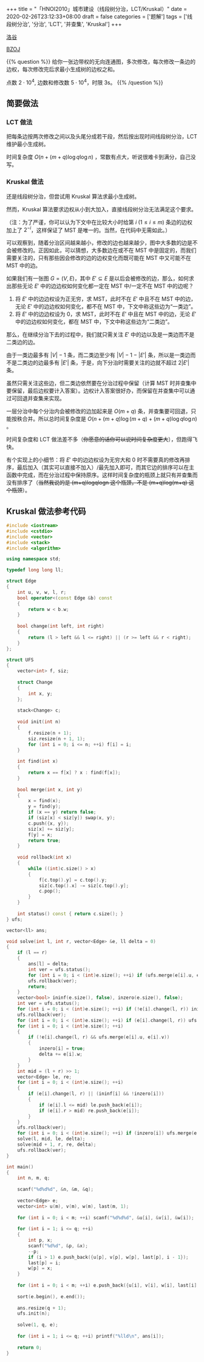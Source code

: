 +++
title = "「HNOI2010」城市建设（线段树分治，LCT/Kruskal）"
date = 2020-02-26T23:12:33+08:00
draft = false
categories = ['题解']
tags = ['线段树分治', '分治', 'LCT', '并查集', 'Kruskal']
+++

[洛谷](https://www.luogu.com.cn/problem/P3206)

[BZOJ](https://www.lydsy.com/JudgeOnline/problem.php?id=2001)

{{% question %}}
给你一张边带权的无向连通图，多次修改，每次修改一条边的边权，每次修改完后求最小生成树的边权之和。

点数 $2\cdot 10^4$, 边数和修改数 $5\cdot 10^4$，时限 3s。
{{% /question %}}

<!--more-->

## 简要做法

### LCT 做法

把每条边按两次修改之间以及头尾分成若干段，然后按出现时间线段树分治，LCT 维护最小生成树。

时间复杂度 $O(n+(m+q)\log q\log n)$ ，常数有点大，听说很难卡到满分，自己没写。

### Kruskal 做法

还是线段树分治，但尝试用 Kruskal 算法求最小生成树。

然而，Kruskal 算法要求边权从小到大加入，直接线段树分治无法满足这个要求。

（注：为了严谨，你可以认为下文中在比较大小时给第 $i$ ($1\le i\le m$) 条边的边权加上了 $2^{-i}$，这样保证了 MST 是唯一的。当然，在代码中无需如此。）

可以观察到，随着分治区间越来越小，修改的边也越来越少，图中大多数的边是不会被修改的。正因如此，可以猜想，大多数边在或不在 MST 中是固定的，而我们需要关注的，只有那些因会修改的边的边权变化而既可能在 MST 中又可能不在 MST 中的边。

如果我们有一张图 $G=(V, E)$，其中 $E'\subseteq E$ 是以后会被修改的边，那么，如何求出那些无论 $E'$ 中的边边权如何变化都一定在 MST 中/一定不在 MST 中的边呢？

1. 将 $E'$ 中的边边权设为正无穷，求 MST，此时不在 $E'$ 中且不在 MST 中的边，无论 $E'$ 中的边边权如何变化，都不在 MST 中，下文中称这些边为“一类边”。
2. 将 $E'$ 中的边边权设为 $0$，求 MST，此时不在 $E'$ 中且在 MST 中的边，无论 $E'$ 中的边边权如何变化，都在 MST 中，下文中称这些边为“二类边”。

那么，在继续分治下去的过程中，我们就只需关注 $E'$ 中的边以及是一类边而不是二类边的边。

由于一类边最多有 $|V|-1$ 条，而二类边至少有 $|V|-1-|E'|$ 条，所以是一类边而不是二类边的边最多有 $|E'|$ 条，于是，向下分治时需要关注的边就不超过 $2|E'|$ 条。

虽然只需关注这些边，但二类边依然要在分治过程中保留（计算 MST 时并查集中要保留，最后边权要计入答案）。边权计入答案很好办，而保留在并查集中可以通过可回退并查集来实现。

一层分治中每个分治内会被修改的边加起来是 $O(m+q)$ 条，并查集要可回退，只能按秩合并。所以总时间复杂度是 $O(n+(m+q)\log(m+q)+(m+q)\log q\log n)$ 。

时间复杂度和 LCT 做法差不多（~~你愿意的话你可以说时间复杂度更大~~），但跑得飞快。

有个实现上的小细节：将 $E'$ 中的边边权设为无穷大和 $0$ 时不需要真的修改再排序，最后加入（其实可以直接不加入）/最先加入即可，而其它边的排序可以在主函数中完成，而在分治过程中保持原序。这样时间复杂度的瓶颈上就只有并查集而没有排序了（~~当然我说的是 (m+q)logqlogn 这个瓶颈，不是 (m+q)log(m+q) 这个瓶颈~~）。

## Kruskal 做法参考代码

```cpp
#include <iostream>
#include <cstdio>
#include <vector>
#include <stack>
#include <algorithm>

using namespace std;

typedef long long ll;

struct Edge
{
	int u, v, w, l, r;
	bool operator<(const Edge &b) const
	{
		return w < b.w;
	}
	
	bool change(int left, int right)
	{
		return (l > left && l <= right) || (r >= left && r < right);
	}
};

struct UFS
{
	vector<int> f, siz;
	
	struct Change
	{
		int x, y;
	};
	
	stack<Change> c;
	
	void init(int n)
	{
		f.resize(n + 1);
		siz.resize(n + 1, 1);
		for (int i = 0; i <= n; ++i) f[i] = i;
	}
	
	int find(int x)
	{
		return x == f[x] ? x : find(f[x]);
	}
	
	bool merge(int x, int y)
	{
		x = find(x);
		y = find(y);
		if (x == y) return false;
		if (siz[x] < siz[y]) swap(x, y);
		c.push({x, y});
		siz[x] += siz[y];
		f[y] = x;
		return true;
	}
	
	void rollback(int x)
	{
		while ((int)c.size() > x)
		{
			f[c.top().y] = c.top().y;
			siz[c.top().x] -= siz[c.top().y];
			c.pop();
		}
	}
	
	int status() const { return c.size(); }
} ufs;

vector<ll> ans;

void solve(int l, int r, vector<Edge> &e, ll delta = 0)
{
	if (l == r)
	{
		ans[l] = delta;
		int ver = ufs.status();
		for (int i = 0; i < (int)e.size(); ++i) if (ufs.merge(e[i].u, e[i].v)) ans[l] += e[i].w;
		ufs.rollback(ver);
		return;
	}
	vector<bool> ininf(e.size(), false), inzero(e.size(), false);
	int ver = ufs.status();
	for (int i = 0; i < (int)e.size(); ++i) if (!e[i].change(l, r)) ininf[i] = ufs.merge(e[i].u, e[i].v);
	ufs.rollback(ver);
	for (int i = 0; i < (int)e.size(); ++i) if (e[i].change(l, r)) ufs.merge(e[i].u, e[i].v);
	for (int i = 0; i < (int)e.size(); ++i)
	{
		if (!e[i].change(l, r) && ufs.merge(e[i].u, e[i].v))
		{
			inzero[i] = true;
			delta += e[i].w;
		}
	}
	int mid = (l + r) >> 1;
	vector<Edge> le, re;
	for (int i = 0; i < (int)e.size(); ++i)
	{
		if (e[i].change(l, r) || (ininf[i] && !inzero[i]))
		{
			if (e[i].l <= mid) le.push_back(e[i]);
			if (e[i].r > mid) re.push_back(e[i]);
		}
	}
	ufs.rollback(ver);
	for (int i = 0; i < (int)e.size(); ++i) if (inzero[i]) ufs.merge(e[i].u, e[i].v);
	solve(l, mid, le, delta);
	solve(mid + 1, r, re, delta);
	ufs.rollback(ver);
}

int main()
{
	int n, m, q;
	
	scanf("%d%d%d", &n, &m, &q);
	
	vector<Edge> e;
	vector<int> u(m), v(m), w(m), last(m, 1);
	
	for (int i = 0; i < m; ++i) scanf("%d%d%d", &u[i], &v[i], &w[i]);
	
	for (int i = 1; i <= q; ++i)
	{
		int p, x;
		scanf("%d%d", &p, &x);
		--p;
		if (i > 1) e.push_back({u[p], v[p], w[p], last[p], i - 1});
		last[p] = i;
		w[p] = x;
	}
	
	for (int i = 0; i < m; ++i) e.push_back({u[i], v[i], w[i], last[i], q});
	
	sort(e.begin(), e.end());
	
	ans.resize(q + 1);
	ufs.init(n);
	
	solve(1, q, e);
	
	for (int i = 1; i <= q; ++i) printf("%lld\n", ans[i]);
	
	return 0;
}
```
